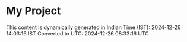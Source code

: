 # My Project

This content is dynamically generated in Indian Time (IST): 2024-12-26 14:03:16 IST
Converted to UTC: 2024-12-26 08:33:16 UTC
